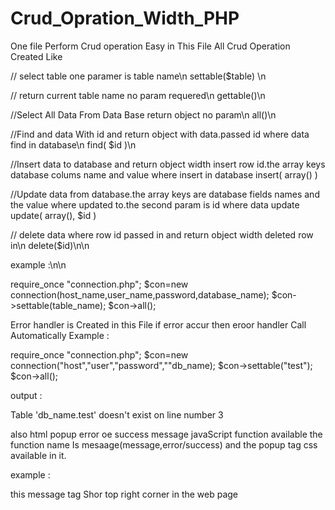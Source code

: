 # Crud_Opration_Width_PHP
One file Perform Crud operation Easy
in This File All Crud Operation Created Like

// select table one paramer is table name\n
settable($table)	\n

// return current table name no param requered\n
gettable()\n

//Select All Data From Data Base return object no param\n
all()\n

//Find and data With id and return object with data.passed id where data find in database\n
find( $id )\n

//Insert data to database and return object width insert row id.the array keys database colums name and value where insert in database
insert( array() )

//Update data from database.the array keys are database fields names and the value where updated to.the second param is id where data update
update( array(),  $id )

// delete data where row id passed in and return object width deleted row in\n
delete($id)\n\n

example :\n\n

require_once "connection.php";
$con=new connection(host_name,user_name,password,database_name);
$con->settable(table_name);
$con->all();

Error handler is Created in this File if error accur then eroor handler Call Automatically
Example :

require_once "connection.php";
$con=new connection("host","user","password",""db_name);
$con->settable("test");
$con->all();

 output :
 
Table 'db_name.test' doesn't exist on line number 3

also html popup error oe success message javaScript function available the function name Is mesaage(message,error/success)
and the popup tag css available in it.

example :

<script>
  message("Error Found","error");
  </script>
  
  this message tag Shor top right corner in the web page
